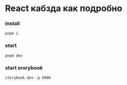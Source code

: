 # React кабзда как подробно

### install
`pnpm i`

### start
`pnpm dev`

### start srorybook
`storybook dev -p 6006`
